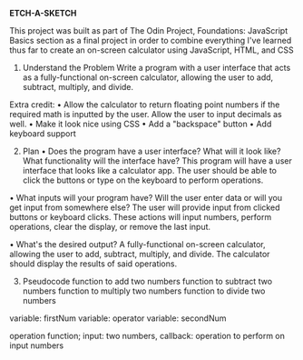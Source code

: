 **ETCH-A-SKETCH**

This project was built as part of The Odin Project, Foundations: JavaScript Basics section as a final project in order to combine everything I've learned thus far to create an on-screen calculator using JavaScript, HTML, and CSS

1. Understand the Problem
  Write a program with a user interface that acts as a fully-functional on-screen calculator, allowing the user to add, subtract, multiply, and divide.

  Extra credit:
  • Allow the calculator to return floating point numbers if the required math is inputted by the user. Allow the user to input decimals as well.
  • Make it look nice using CSS
  • Add a "backspace" button
  • Add keyboard support

2. Plan
  • Does the program have a user interface? What will it look like? What functionality will the interface have?
    This program will have a user interface that looks like a calculator app. The user should be able to click the buttons or type on the keyboard to perform operations.

  • What inputs will your program have? Will the user enter data or will you get input from somewhere else?
    The user will provide input from clicked buttons or keyboard clicks. These actions will input numbers, perform operations, clear the display, or remove the last input.

  • What's the desired output?
    A fully-functional on-screen calculator, allowing the user to add, subtract, multiply, and divide. The calculator should display the results of said operations.

3. Pseudocode
  function to add two numbers
  function to subtract two numbers
  function to multiply two numbers
  function to divide two numbers

  variable: firstNum
  variable: operator
  variable: secondNum

  operation function; input: two numbers, callback: operation to perform on input numbers